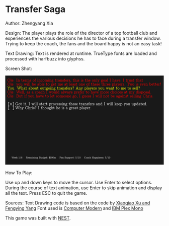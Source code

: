 # Transfer Saga

Author: Zhengyang Xia

Design: The player plays the role of the director of a top football club and experiences the
various decisions he has to face during a transfer window. Trying to keep the coach, the fans
and the board happy is not an easy task!

Text Drawing: Text is rendered at runtime. TrueType fonts are loaded and processed with harfbuzz into glyphss.

Screen Shot:

![Screen Shot](screenshot.png)

How To Play:

Use up and down keys to move the cursor. Use Enter to select options. During the course of text
animation, use Enter to skip animation and display all the text. Press ESC to quit the game.

Sources:
Text Drawing code is based on the code by [Xiaoqiao Xu and Fengying Yang](github.com/xuxiaoqiao/game-marios) 
Font used is [Computer Modern](https://en.wikipedia.org/wiki/Computer_Modern) and [IBM Plex Mono](fonts.google.com/featured/Plex)

This game was built with [NEST](NEST.md).

